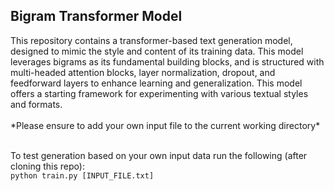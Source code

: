 <h2>Bigram Transformer Model</h2>
This repository contains a transformer-based text generation model, designed to mimic the style and content of its training data. This model leverages bigrams as its fundamental building blocks, and is structured with multi-headed attention blocks, layer normalization, dropout, and feedforward layers to enhance learning and generalization. This model offers a starting framework for experimenting with various textual styles and formats.
<br /><br />
*Please ensure to add your own input file to the current working directory*
<br />
<br />

To test generation based on your own input data run the following (after cloning this repo): <br />
```python train.py [INPUT_FILE.txt]```
